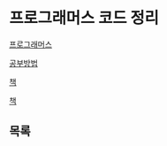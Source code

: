 # 프로그래머스 코드 정리

[프로그래머스](https://programmers.co.kr/learn/challenges)


[공부방법](https://github.com/VSFe/Algorithm_Study)

[책](http://www.kyobobook.co.kr/product/detailViewKor.laf?ejkGb=KOR&mallGb=KOR&barcode=9791156644071&orderClick=LAG&Kc=)

[책](http://www.kyobobook.co.kr/product/detailViewKor.laf?ejkGb=KOR&mallGb=KOR&barcode=9788931555868&orderClick=LAG&Kc=)

## 목록
